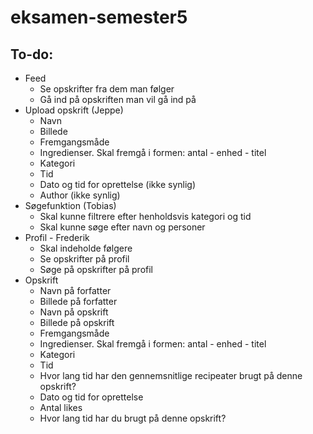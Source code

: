 # eksamen-semester5

## To-do:

- Feed
  - Se opskrifter fra dem man følger
  - Gå ind på opskriften man vil gå ind på
- Upload opskrift (Jeppe)
  - Navn
  - Billede
  - Fremgangsmåde 
  - Ingredienser. Skal fremgå i formen: antal - enhed - titel
  - Kategori
  - Tid
  - Dato og tid for oprettelse (ikke synlig)
  - Author (ikke synlig)
- Søgefunktion (Tobias)
  - Skal kunne filtrere efter henholdsvis kategori og tid
  - Skal kunne søge efter navn og personer
- Profil - Frederik
  - Skal indeholde følgere
  - Se opskrifter på profil
  - Søge på opskrifter på profil
- Opskrift
  - Navn på forfatter
  - Billede på forfatter
  - Navn på opskrift
  - Billede på opskrift
  - Fremgangsmåde
  - Ingredienser. Skal fremgå i formen: antal - enhed - titel
  - Kategori
  - Tid 
  - Hvor lang tid har den gennemsnitlige recipeater brugt på denne opskrift?
  - Dato og tid for oprettelse
  - Antal likes
  - Hvor lang tid har du brugt på denne opskrift?
  